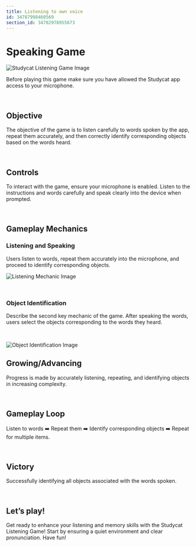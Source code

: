 ```yaml
---
title: Listening to own voice
id: 34787998460569
section_id: 34782978955673
---
```

# Speaking Game


![Studycat Listening Game Image](https://help.studycat.com/hc/article_attachments/34787998441881)


Before playing this game make sure you have allowed the Studycat app access to your microphone.


 


## Objective


The objective of the game is to listen carefully to words spoken by the app, repeat them accurately, and then correctly identify corresponding objects based on the words heard.


 


## Controls


To interact with the game, ensure your microphone is enabled. Listen to the instructions and words carefully and speak clearly into the device when prompted.


 


## Gameplay Mechanics


### Listening and Speaking


Users listen to words, repeat them accurately into the microphone, and proceed to identify corresponding objects.


![Listening Mechanic Image](https://help.studycat.com/hc/article_attachments/34787998444057)


 


### Object Identification


Describe the second key mechanic of the game. After speaking the words, users select the objects corresponding to the words they heard.


 


![Object Identification Image](https://help.studycat.com/hc/article_attachments/34787998447001)


## Growing/Advancing


Progress is made by accurately listening, repeating, and identifying objects in increasing complexity.


 


## Gameplay Loop


Listen to words ➡️ Repeat them ➡️ Identify corresponding objects ➡️ Repeat for multiple items.


 


## Victory


Successfully identifying all objects associated with the words spoken.


 


## Let’s play!


Get ready to enhance your listening and memory skills with the Studycat Listening Game! Start by ensuring a quiet environment and clear pronunciation. Have fun!

